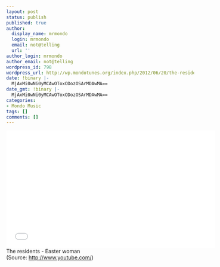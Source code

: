 ```yaml
---
layout: post
status: publish
published: true
author:
  display_name: mrmondo
  login: mrmondo
  email: not@telling
  url: ''
author_login: mrmondo
author_email: not@telling
wordpress_id: 798
wordpress_url: http://wp.mondotunes.org/index.php/2012/06/20/the-residents-easter-woman/
date: !binary |-
  MjAxMi0wNi0yMCAwOToxODozOSArMDAwMA==
date_gmt: !binary |-
  MjAxMi0wNi0yMCAwOToxODozOSArMDAwMA==
categories:
- Mondo Music
tags: []
comments: []
---
```

<iframe width="560" height="315" src="//www.youtube.com/embed/gK8IKQqOkug" frameborder="0"> </iframe>
The residents - Easter woman
<div class="attribution">(<span>Source:</span> <a href="http://www.youtube.com/">http://www.youtube.com/</a>)</div>
